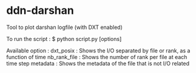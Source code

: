 # ddn-darshan

Tool to plot darshan logfile (with DXT enabled)

To run the script : 
$ python script.py <darshan log file> [options]
  
Available option :
    dxt_posix : Shows the I/O separated by file or rank, as a function of time
    nb_rank_file : Shows the number of rank per file at each time step
    metadata : Shows the metadata of the file that is not I/O related
